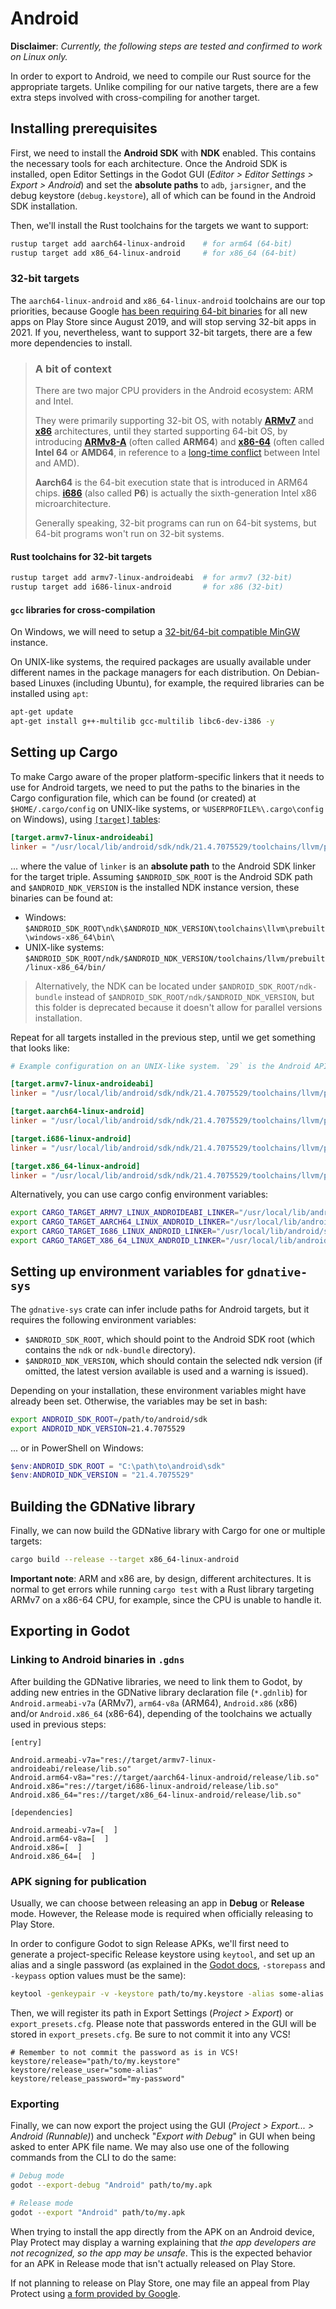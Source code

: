 # Android

**Disclaimer**: _Currently, the following steps are tested and confirmed to work on Linux only._

In order to export to Android, we need to compile our Rust source for the appropriate targets. Unlike compiling for our native targets, there are a few extra steps involved with cross-compiling for another target.


## Installing prerequisites

First, we need to install the **Android SDK** with **NDK** enabled. This contains the necessary tools for each architecture. Once the Android SDK is installed, open Editor Settings in the Godot GUI (*Editor > Editor Settings > Export > Android*) and set the **absolute paths** to `adb`, `jarsigner`, and the debug keystore (`debug.keystore`), all of which can be found in the Android SDK installation.

Then, we'll install the Rust toolchains for the targets we want to support:

```bash
rustup target add aarch64-linux-android    # for arm64 (64-bit)
rustup target add x86_64-linux-android     # for x86_64 (64-bit)
```

### 32-bit targets

The `aarch64-linux-android` and `x86_64-linux-android` toolchains are our top priorities, because Google [has been requiring 64-bit binaries](https://android-developers.googleblog.com/2019/01/get-your-apps-ready-for-64-bit.html) for all new apps on Play Store since August 2019, and will stop serving 32-bit apps in 2021. If you, nevertheless, want to support 32-bit targets, there are a few more dependencies to install.

> ### A bit of context
>
> There are two major CPU providers in the Android ecosystem: ARM and Intel.
>
> They were primarily supporting 32-bit OS, with notably [**ARMv7**](https://en.wikipedia.org/wiki/ARM_architecture#32-bit_architecture) and [**x86**](https://en.wikipedia.org/wiki/X86) architectures, until they started supporting 64-bit OS, by introducing [**ARMv8-A**](https://en.wikipedia.org/wiki/ARM_architecture#64/32-bit_architecture) (often called **ARM64**) and [**x86-64**](https://en.wikipedia.org/wiki/X86-64) (often called **Intel 64** or **AMD64**, in reference to a [long-time conflict](https://en.wikipedia.org/wiki/X86-64#History_2) between Intel and AMD).
>
> **Aarch64** is the 64-bit execution state that is introduced in ARM64 chips. [**i686**](https://en.wikipedia.org/wiki/P6_%28microarchitecture%29) (also called **P6**) is actually the sixth-generation Intel x86 microarchitecture.
>
> Generally speaking, 32-bit programs can run on 64-bit systems, but 64-bit programs won't run on 32-bit systems.

#### Rust toolchains for 32-bit targets

```bash
rustup target add armv7-linux-androideabi  # for armv7 (32-bit)
rustup target add i686-linux-android       # for x86 (32-bit)
```

#### `gcc` libraries for cross-compilation

On Windows, we will need to setup a [32-bit/64-bit compatible MinGW](https://sourceforge.net/projects/mingw-w64/) instance.

On UNIX-like systems, the required packages are usually available under different names in the package managers for each distribution. On Debian-based Linuxes (including Ubuntu), for example, the required libraries can be installed using `apt`:

```bash
apt-get update
apt-get install g++-multilib gcc-multilib libc6-dev-i386 -y
```


## Setting up Cargo

To make Cargo aware of the proper platform-specific linkers that it needs to use for Android targets, we need to put the paths to the binaries in the Cargo configuration file, which can be found (or created) at `$HOME/.cargo/config` on UNIX-like systems, or `%USERPROFILE%\.cargo\config` on Windows), using [`[target]` tables](https://doc.rust-lang.org/cargo/reference/config.html#targettriplelinker):

```toml
[target.armv7-linux-androideabi]
linker = "/usr/local/lib/android/sdk/ndk/21.4.7075529/toolchains/llvm/prebuilt/linux-x86_64/bin/armv7a-linux-androideabi29-clang"
```

... where the value of `linker` is an **absolute path** to the Android SDK linker for the target triple. Assuming `$ANDROID_SDK_ROOT` is the Android SDK path and `$ANDROID_NDK_VERSION` is the installed NDK instance version, these binaries can be found at:

- Windows: `$ANDROID_SDK_ROOT\ndk\$ANDROID_NDK_VERSION\toolchains\llvm\prebuilt\windows-x86_64\bin\`
- UNIX-like systems: `$ANDROID_SDK_ROOT/ndk/$ANDROID_NDK_VERSION/toolchains/llvm/prebuilt/linux-x86_64/bin/`

> Alternatively, the NDK can be located under `$ANDROID_SDK_ROOT/ndk-bundle` instead of `$ANDROID_SDK_ROOT/ndk/$ANDROID_NDK_VERSION`, but this folder is deprecated because it doesn't allow for parallel versions installation.

Repeat for all targets installed in the previous step, until we get something that looks like:

```toml
# Example configuration on an UNIX-like system. `29` is the Android API version.

[target.armv7-linux-androideabi]
linker = "/usr/local/lib/android/sdk/ndk/21.4.7075529/toolchains/llvm/prebuilt/linux-x86_64/bin/armv7a-linux-androideabi29-clang"

[target.aarch64-linux-android]
linker = "/usr/local/lib/android/sdk/ndk/21.4.7075529/toolchains/llvm/prebuilt/linux-x86_64/bin/aarch64-linux-android29-clang"

[target.i686-linux-android]
linker = "/usr/local/lib/android/sdk/ndk/21.4.7075529/toolchains/llvm/prebuilt/linux-x86_64/bin/i686-linux-android29-clang"

[target.x86_64-linux-android]
linker = "/usr/local/lib/android/sdk/ndk/21.4.7075529/toolchains/llvm/prebuilt/linux-x86_64/bin/x86_64-linux-android29-clang"
```

Alternatively, you can use cargo config environment variables:

```bash
export CARGO_TARGET_ARMV7_LINUX_ANDROIDEABI_LINKER="/usr/local/lib/android/sdk/ndk/21.4.7075529/toolchains/llvm/prebuilt/linux-x86_64/bin/armv7a-linux-androideabi29-clang"
export CARGO_TARGET_AARCH64_LINUX_ANDROID_LINKER="/usr/local/lib/android/sdk/ndk/21.4.7075529/toolchains/llvm/prebuilt/linux-x86_64/bin/aarch64-linux-android29-clang"
export CARGO_TARGET_I686_LINUX_ANDROID_LINKER="/usr/local/lib/android/sdk/ndk/21.4.7075529/toolchains/llvm/prebuilt/linux-x86_64/bin/i686-linux-android29-clang"
export CARGO_TARGET_X86_64_LINUX_ANDROID_LINKER="/usr/local/lib/android/sdk/ndk/21.4.7075529/toolchains/llvm/prebuilt/linux-x86_64/bin/x86_64-linux-android29-clang"
```


## Setting up environment variables for `gdnative-sys`

The `gdnative-sys` crate can infer include paths for Android targets, but it requires the following environment variables:

- `$ANDROID_SDK_ROOT`, which should point to the Android SDK root (which contains the `ndk` or `ndk-bundle` directory).
- `$ANDROID_NDK_VERSION`, which should contain the selected ndk version (if omitted, the latest version available is used and a warning is issued).

Depending on your installation, these environment variables might have already been set. Otherwise, the variables may be set in bash:

```bash
export ANDROID_SDK_ROOT=/path/to/android/sdk
export ANDROID_NDK_VERSION=21.4.7075529
```

... or in PowerShell on Windows:

```powershell
$env:ANDROID_SDK_ROOT = "C:\path\to\android\sdk"
$env:ANDROID_NDK_VERSION = "21.4.7075529"
```


## Building the GDNative library

Finally, we can now build the GDNative library with Cargo for one or multiple targets:

```bash
cargo build --release --target x86_64-linux-android
```

**Important note**: ARM and x86 are, by design, different architectures. It is normal to get errors while running `cargo test` with a Rust library targeting ARMv7 on a x86-64 CPU, for example, since the CPU is unable to handle it.


## Exporting in Godot

### Linking to Android binaries in `.gdns`

After building the GDNative libraries, we need to link them to Godot, by adding new entries in the GDNative library declaration file (`*.gdnlib`) for `Android.armeabi-v7a` (ARMv7),  `arm64-v8a` (ARM64), `Android.x86` (x86) and/or `Android.x86_64` (x86-64), depending of the toolchains we actually used in previous steps:

```
[entry]

Android.armeabi-v7a="res://target/armv7-linux-androideabi/release/lib.so"
Android.arm64-v8a="res://target/aarch64-linux-android/release/lib.so"
Android.x86="res://target/i686-linux-android/release/lib.so"
Android.x86_64="res://target/x86_64-linux-android/release/lib.so"

[dependencies]

Android.armeabi-v7a=[  ]
Android.arm64-v8a=[  ]
Android.x86=[  ]
Android.x86_64=[  ]
```

### APK signing for publication

Usually, we can choose between releasing an app in **Debug** or **Release** mode. However, the Release mode is required when officially releasing to Play Store.

In order to configure Godot to sign Release APKs, we'll first need to generate a project-specific Release keystore using `keytool`, and set up an alias and a single password (as explained in the [Godot docs](https://docs.godotengine.org/en/3.2/getting_started/workflow/export/exporting_for_android.html#exporting-for-google-play-store), `-storepass` and `-keypass` option values must be the same):

```bash
keytool -genkeypair -v -keystore path/to/my.keystore -alias some-alias -keyalg RSA -keysize 2048 -validity 10000 -storepass my-password -keypass my-password
```

Then, we will register its path in Export Settings (*Project > Export*) or `export_presets.cfg`. Please note that passwords entered in the GUI will be stored in `export_presets.cfg`. Be sure to not commit it into any VCS!

```
# Remember to not commit the password as is in VCS!
keystore/release="path/to/my.keystore"
keystore/release_user="some-alias"
keystore/release_password="my-password"
```

### Exporting

Finally, we can now export the project using the GUI (*Project > Export... > Android (Runnable)*) and uncheck "*Export with Debug*" in GUI when being asked to enter APK file name. We may also use one of the following commands from the CLI to do the same:

```bash
# Debug mode
godot --export-debug "Android" path/to/my.apk

# Release mode
godot --export "Android" path/to/my.apk
```

When trying to install the app directly from the APK on an Android device, Play Protect may display a warning explaining that _the app developers are not recognized, so the app may be unsafe_. This is the expected behavior for an APK in Release mode that isn't actually released on Play Store.

If not planning to release on Play Store, one may file an appeal from Play Protect using [a form provided by Google](https://support.google.com/googleplay/android-developer/contact/protectappeals).
